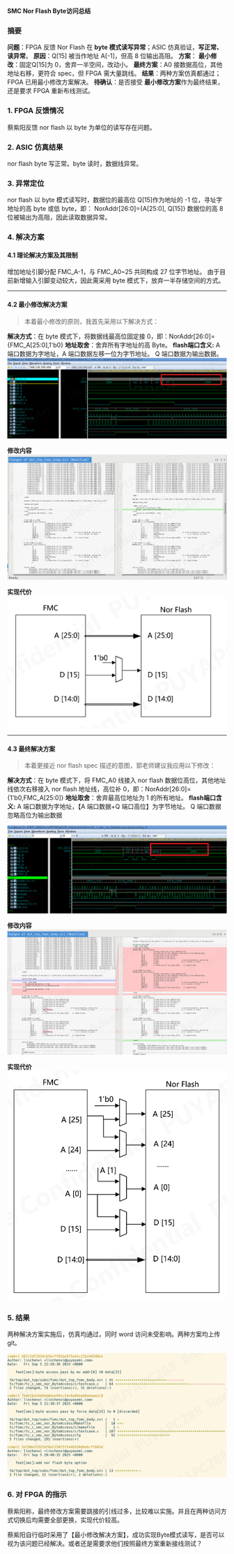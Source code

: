 **SMC Nor Flash Byte访问总结**
### 摘要

**问题**：FPGA 反馈 Nor Flash 在 **byte 模式读写异常**；ASIC 仿真验证，**写正常、读异常**。
**原因**：Q[15] 被当作地址 A[-1]，但高 8 位输出高阻。
**方案**：
	**最小修改**：固定Q[15]为 0，舍弃一半空间，改动小。
	**最终方案**：A0 接数据高位，其他地址右移，更符合 spec，但 FPGA 需大量跳线。
**结果**：两种方案仿真都通过；FPGA 已用最小修改方案解决。
**待确认**：是否接受 **最小修改方案**作为最终结果，还是要求 FPGA 重新布线测试。

### 1. FPGA 反馈情况

蔡紫阳反馈 nor flash 以 byte 为单位的读写存在问题。

### 2. ASIC 仿真结果

nor flash byte 写正常。byte 读时，数据线异常。

### 3. 异常定位

nor flash 以 byte 模式读写时，数据位的最高位 Q[15]作为地址的 -1 位，寻址字地址的高 byte 或低 byte，即：
NorAddr[26:0]={A[25:0], Q[15]}
数据位的高 8 位被输出为高阻，因此读取数据异常。

### 4. 解决方案

#### 4.1 理论解决方案及其限制

增加地址引脚分配 FMC_A-1，与 FMC_A0~25 共同构成 27 位字节地址。
由于目前新增输入引脚变动较大，因此需采用 byte 模式下，放弃一半存储空间的方式。

---

#### 4.2 最小修改解决方案

> 本着最小修改的原则，我首先采用以下解决方式：

**解决方式**：在 byte 模式下，将数据线最高位固定接 0，即：NorAddr[26:0]={FMC_A[25:0],1'b0}
**地址取舍**：舍弃所有字地址的高 Byte。
**flash端口含义:**
A 端口数据为字地址，A 端口数据左移一位为字节地址。
Q 端口数据为输出数据。
![image.png|700](https://raw.githubusercontent.com/lllincx/IMG/master/20250908144707717.png)

**修改内容**
![image.png|600](https://raw.githubusercontent.com/lllincx/IMG/master/20250908150859932.png)

**实现代价**
![Snipaste_2025-09-08_15-27-09.png|600](https://raw.githubusercontent.com/lllincx/IMG/master/Snipaste_2025-09-08_15-27-09.png)

---

#### 4.3 最终解决方案

> 本着更接近 nor flash spec 描述的意图，郭老师建议我应用以下修改：

**解决方式**：在 byte 模式下，将 FMC_A0 线接入 nor flash 数据位高位，其他地址线依次右移接入 nor flash 地址线，高位补 0，即：NorAddr[26:0]={1'b0,FMC_A[25:0]}
**地址取舍**：舍弃最高位地址为 1 的所有地址。
**flash端口含义:**
A 端口数据为字地址，【A 端口数据+Q 端口高位】为字节地址。
Q 端口数据忽略高位为输出数据

![image.png|700](https://raw.githubusercontent.com/lllincx/IMG/master/20250908145328588.png)

**修改内容**
![image.png|600](https://raw.githubusercontent.com/lllincx/IMG/master/20250908150117736.png)

**实现代价**
![Snipaste_2025-09-08_15-27-37.png|600](https://raw.githubusercontent.com/lllincx/IMG/master/Snipaste_2025-09-08_15-27-37.png)

### 5. 结果

两种解决方案实施后，仿真均通过，同时 word 访问未受影响。两种方案均上传 git。

![Snipaste_2025-09-08_15-30-51.png|600](https://raw.githubusercontent.com/lllincx/IMG/master/Snipaste_2025-09-08_15-30-51.png)

### 6. 对 FPGA 的指示

蔡紫阳称，最终修改方案需要跳接的引线过多，比较难以实施。并且在两种访问方式切换后均需要全部更换，实现代价较高。

蔡紫阳自行临时采用了【最小修改解决方案】，成功实现Byte模式读写，是否可以视为该问题已经解决。或者还是需要求他们按照最终方案重新接线测试？



